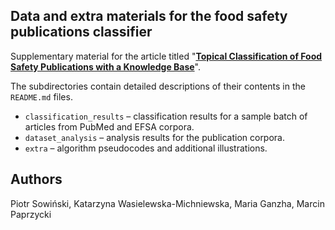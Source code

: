 ## Data and extra materials for the food safety publications classifier

Supplementary material for the article titled "**[Topical Classification of Food Safety Publications with a Knowledge Base](https://arxiv.org/abs/2201.00374)**".

The subdirectories contain detailed descriptions of their contents in the `README.md` files.

- `classification_results` – classification results for a sample batch of articles from PubMed and EFSA corpora.
- `dataset_analysis` – analysis results for the publication corpora.
- `extra` – algorithm pseudocodes and additional illustrations.

## Authors
Piotr Sowiński, Katarzyna Wasielewska-Michniewska, Maria Ganzha, Marcin Paprzycki
